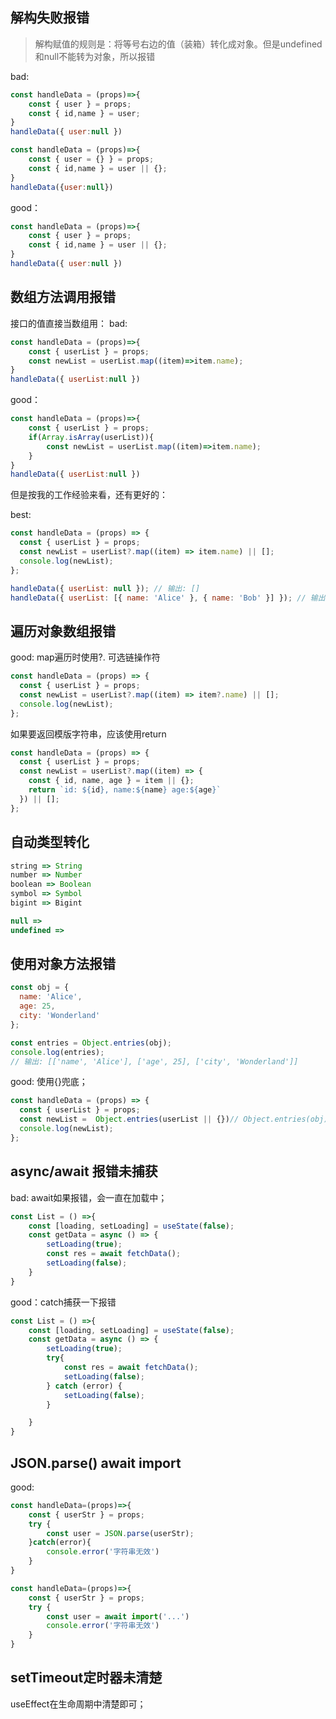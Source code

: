 
<!-- 本文参考掘金某社区文章 -->

## 解构失败报错

> 解构赋值的规则是：将等号右边的值（装箱）转化成对象。但是undefined和null不能转为对象，所以报错

bad:
```js
const handleData = (props)=>{
    const { user } = props;
    const { id,name } = user;
}  
handleData({ user:null })

const handleData = (props)=>{
    const { user = {} } = props;
    const { id,name } = user || {};
}  
handleData({user:null})
```


good：

```js
const handleData = (props)=>{
    const { user } = props;
    const { id,name } = user || {};
}  
handleData({ user:null })
```

## 数组方法调用报错

接口的值直接当数组用：
bad:
```js
const handleData = (props)=>{
    const { userList } = props;
    const newList = userList.map((item)=>item.name);
}  
handleData({ userList:null })
```

good：
```js
const handleData = (props)=>{
    const { userList } = props;
    if(Array.isArray(userList)){
        const newList = userList.map((item)=>item.name);
    }
}  
handleData({ userList:null })
```

但是按我的工作经验来看，还有更好的：

best:
```js
const handleData = (props) => {
  const { userList } = props;
  const newList = userList?.map((item) => item.name) || [];
  console.log(newList);
};

handleData({ userList: null }); // 输出: []
handleData({ userList: [{ name: 'Alice' }, { name: 'Bob' }] }); // 输出: ['Alice', 'Bob']
```

## 遍历对象数组报错

good: map遍历时使用?. 可选链操作符
```js
const handleData = (props) => {
  const { userList } = props;
  const newList = userList?.map((item) => item?.name) || [];
  console.log(newList);
};
```

如果要返回模版字符串，应该使用return

```js
const handleData = (props) => {
  const { userList } = props;
  const newList = userList?.map((item) => {
    const { id, name, age } = item || {};
    return `id: ${id}, name:${name} age:${age}`
  }) || [];
};
```

## 自动类型转化


```js
string => String
number => Number
boolean => Boolean
symbol => Symbol
bigint => Bigint

null => 
undefined => 
```

## 使用对象方法报错

```js
const obj = {
  name: 'Alice',
  age: 25,
  city: 'Wonderland'
};

const entries = Object.entries(obj);
console.log(entries);
// 输出: [['name', 'Alice'], ['age', 25], ['city', 'Wonderland']]
```

good: 使用{}兜底；
```js
const handleData = (props) => {
  const { userList } = props;
  const newList =  Object.entries(userList || {})// Object.entries(obj) 返回一个数组，其中包含对象自身可枚举属性的键值对数组。
  console.log(newList);
};
```

## async/await 报错未捕获

bad: await如果报错，会一直在加载中；
```js
const List = () =>{
    const [loading, setLoading] = useState(false);
    const getData = async () => {
        setLoading(true);
        const res = await fetchData();
        setLoading(false);
    }
}
```

good：catch捕获一下报错
```js
const List = () =>{
    const [loading, setLoading] = useState(false);
    const getData = async () => {
        setLoading(true);
        try{
            const res = await fetchData();
            setLoading(false);
        } catch (error) {
            setLoading(false);
        }

    }
}
```

## JSON.parse() await import

good:
```js
const handleData=(props)=>{
    const { userStr } = props;
    try {
        const user = JSON.parse(userStr);
    }catch(error){
        console.error('字符串无效')
    }
}
```

```js
const handleData=(props)=>{
    const { userStr } = props;
    try {
        const user = await import('...')
        console.error('字符串无效')
    }
}
```

## setTimeout定时器未清楚

useEffect在生命周期中清楚即可；
